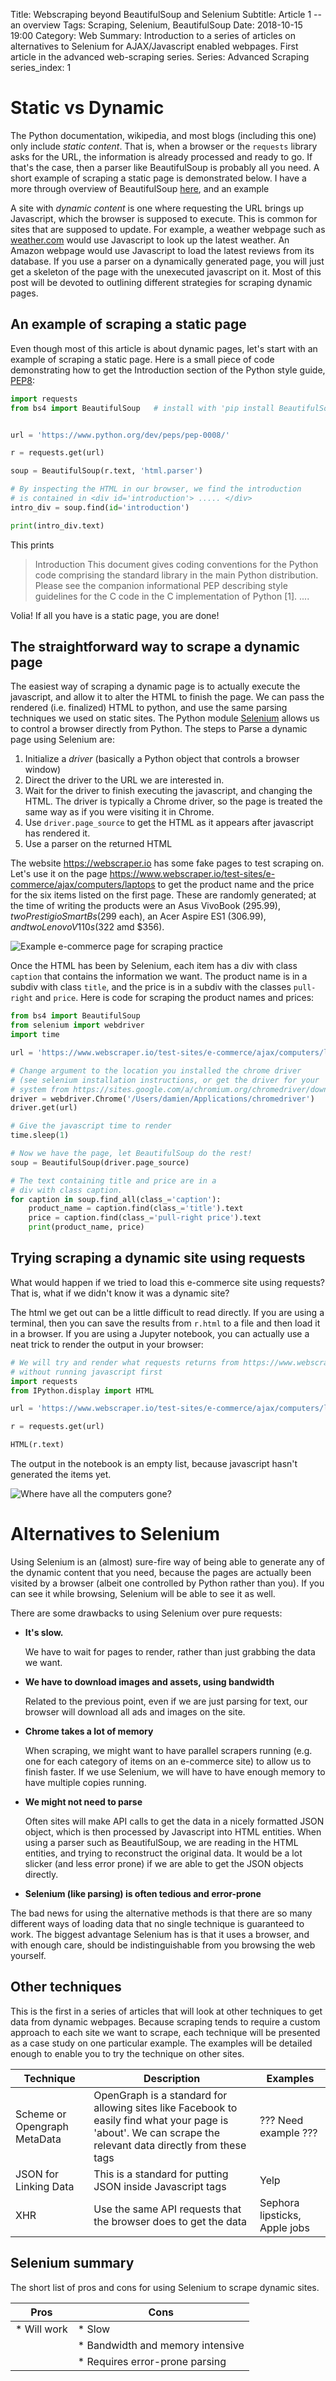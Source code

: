Title: Webscraping beyond BeautifulSoup and Selenium
Subtitle: Article 1 -- an overview
Tags: Scraping, Selenium, BeautifulSoup
Date: 2018-10-15 19:00
Category: Web
Summary: Introduction to a series of articles on alternatives to Selenium for AJAX/Javascript enabled webpages. First article in the advanced web-scraping series.
Series: Advanced Scraping
series_index: 1

# Static vs Dynamic

The Python documentation, wikipedia, and most blogs (including this one) only include _static content_. That is, when a browser or the `requests` library asks for the URL, the information is already processed and ready to go. If that's the case, then a parser like BeautifulSoup is probably all you need. A short example of scraping a static page is demonstrated below. I have a more through overview of BeautifulSoup [here](#todo), and an example

A site with _dynamic content_ is one where requesting the URL brings up Javascript, which the browser is supposed to execute. This is common for sites that are supposed to update. For example, a weather webpage such as [weather.com](http://weather.com) would use Javascript to look up the latest weather. An Amazon webpage would use Javascript to load the latest reviews from its database. If you use a parser on a dynamically generated page, you will just get a skeleton of the page with the unexecuted javascript on it. Most of this post will be devoted to outlining different strategies for scraping dynamic pages.

## An example of scraping a static page

Even though most of this article is about dynamic pages, let's start with an example of scraping a static page. Here is a small piece of code demonstrating how to get the Introduction section of the Python style guide, [PEP8](https://www.python.org/dev/peps/pep-0008/):

```python
import requests
from bs4 import BeautifulSoup   # install with 'pip install BeautifulSoup4'


url = 'https://www.python.org/dev/peps/pep-0008/'

r = requests.get(url)

soup = BeautifulSoup(r.text, 'html.parser')

# By inspecting the HTML in our browser, we find the introduction
# is contained in <div id='introduction'> ..... </div>
intro_div = soup.find(id='introduction')

print(intro_div.text)
```

This prints

>Introduction
This document gives coding conventions for the Python code comprising
the standard library in the main Python distribution.  Please see the
companion informational PEP describing style guidelines for the C code
in the C implementation of Python [1].
....

Volia! If all you have is a static page, you are done!

## The straightforward way to scrape a dynamic page

The easiest way of scraping a dynamic page is to actually execute the javascript, and allow it to alter the HTML to finish the page. We can pass the rendered (i.e. finalized) HTML to python, and use the same parsing techniques we used on static sites. The Python module [Selenium](https://www.seleniumhq.org/) allows us to control a browser directly from Python. The steps to Parse a dynamic page using Selenium are:

1. Initialize a _driver_ (basically a Python object that controls a browser window)
2. Direct the driver to the URL we are interested in.
3. Wait for the driver to finish executing the javascript, and changing the HTML. The driver is typically a Chrome driver, so the page is treated the same way as if you were visiting it in Chrome.
4. Use `driver.page_source` to get the HTML as it appears after javascript has rendered it.
5. Use a parser on the returned HTML

The website https://webscraper.io has some fake pages to test scraping on. Let's use it on the page https://www.webscraper.io/test-sites/e-commerce/ajax/computers/laptops to get the product name and the price for the six items listed on the first page. These are randomly generated; at the time of writing the products were an Asus VivoBook ($295.99), two Prestigio SmartBs ($299 each), an Acer Aspire ES1 ($306.99), and two Lenovo V110s ($322 amd $356).

![Example e-commerce page for scraping practice](/images/scraping/e-commerce-example2.png)

Once the HTML has been by Selenium, each item has a div with class `caption` that contains the information we want. The product name is in a subdiv with class `title`, and the price is in a subdiv with the classes `pull-right` and `price`. Here is code for scraping the product names and prices:
```python
from bs4 import BeautifulSoup
from selenium import webdriver
import time

url = 'https://www.webscraper.io/test-sites/e-commerce/ajax/computers/laptops'

# Change argument to the location you installed the chrome driver
# (see selenium installation instructions, or get the driver for your
# system from https://sites.google.com/a/chromium.org/chromedriver/downloads)
driver = webdriver.Chrome('/Users/damien/Applications/chromedriver')
driver.get(url)

# Give the javascript time to render
time.sleep(1)

# Now we have the page, let BeautifulSoup do the rest!
soup = BeautifulSoup(driver.page_source)

# The text containing title and price are in a
# div with class caption.
for caption in soup.find_all(class_='caption'):
    product_name = caption.find(class_='title').text
    price = caption.find(class_='pull-right price').text
    print(product_name, price)
```

## Trying scraping a dynamic site using requests

What would happen if we tried to load this e-commerce site using requests? That is, what if we didn't know it was a dynamic site?

The html we get out can be a little difficult to read directly. If you are using a terminal, then you can save the results from `r.html` to a file and then load it in a browser. If you are using a Jupyter notebook, you can actually use a neat trick to render the output in your browser:
```python
# We will try and render what requests returns from https://www.webscraper.io/test-sites/e-commerce/allinone
# without running javascript first
import requests
from IPython.display import HTML

url = 'https://www.webscraper.io/test-sites/e-commerce/ajax/computers/laptops'

r = requests.get(url)

HTML(r.text)
```

The output in the notebook is an empty list, because javascript hasn't generated the items yet.

![Where have all the computers gone?](/images/scraping/where-are-the-computers.png)

# Alternatives to Selenium

Using Selenium is an (almost) sure-fire way of being able to generate any of the dynamic content that you need, because the pages are actually been visited by a browser (albeit one controlled by Python rather than you).  If you can see it while browsing, Selenium will be able to see it as well.

There are some drawbacks to using Selenium over pure requests:

- **It's slow.**

  We have to wait for pages to render, rather than just grabbing the data we want.

- **We have to download images and assets, using bandwidth**

  Related to the previous point, even if we are just parsing for text, our browser will download all ads and images on the site.

- **Chrome takes a lot of memory**

  When scraping, we might want to have parallel scrapers running (e.g. one for each category of items on an e-commerce site) to allow us to finish faster. If we use Selenium, we will have to have enough memory to have multiple copies running.

- **We might not need to parse**

  Often sites will make API calls to get the data in a nicely formatted JSON object, which is then processed by Javascript into HTML entities. When using a parser such as BeautifulSoup, we are reading in the HTML entities, and trying to reconstruct the original data. It would be a lot slicker (and less error prone) if we are able to get the JSON objects directly.

- **Selenium (like parsing) is often tedious and error-prone**


The bad news for using the alternative methods is that there are so many different ways of loading data that no single technique is guaranteed to work. The biggest advantage Selenium has is that it uses a browser, and with enough care, should be indistinguishable from you browsing the web yourself.


## Other techniques

This is the first in a series of articles that will look at other techniques to get data from dynamic webpages. Because scraping tends to require a custom approach to each site we want to scrape, each technique will be presented as a case study on one particular example. The examples will be detailed enough to enable you to try the technique on other sites.

| Technique | Description | Examples |
| --- | --- | --- |
| Scheme or Opengraph MetaData | OpenGraph is a standard for allowing sites like Facebook to easily find what your page is 'about'. We can scrape the relevant data directly from these tags | ??? Need example ??? |
| JSON for Linking Data | This is a standard for putting JSON inside Javascript tags | Yelp |
| XHR | Use the same API requests that the browser does to get the data | Sephora lipsticks, Apple jobs |



## Selenium summary

The short list of pros and cons for using Selenium to scrape dynamic sites.

| Pros | Cons |
| --- | --- |
| * Will work | * Slow |
| | * Bandwidth and memory intensive |
| | * Requires error-prone parsing |
